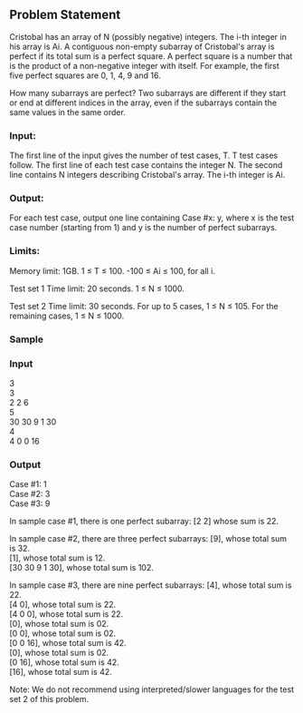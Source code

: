 ## Problem Statement
Cristobal has an array of N (possibly negative) integers. The i-th integer in his array is Ai. A contiguous non-empty subarray of Cristobal's array is perfect if its total sum is a perfect square. A perfect square is a number that is the product of a non-negative integer with itself. For example, the first five perfect squares are 0, 1, 4, 9 and 16.

How many subarrays are perfect? Two subarrays are different if they start or end at different indices in the array, even if the subarrays contain the same values in the same order.

### Input:
The first line of the input gives the number of test cases, T. T test cases follow. The first line of each test case contains the integer N. The second line contains N integers describing Cristobal's array. The i-th integer is Ai.

### Output:
For each test case, output one line containing Case #x: y, where x is the test case number (starting from 1) and y is the number of perfect subarrays.

### Limits:
Memory limit: 1GB.
1 ≤ T ≤ 100.
-100 ≤ Ai ≤ 100, for all i.

Test set 1
Time limit: 20 seconds.
1 ≤ N ≤ 1000.

Test set 2
Time limit: 30 seconds.
For up to 5 cases, 1 ≤ N ≤ 105.
For the remaining cases, 1 ≤ N ≤ 1000.

### Sample

### Input 
3\
3\
2 2 6\
5\
30 30 9 1 30\
4\
4 0 0 16

### Output
  
Case #1: 1\
Case #2: 3\
Case #3: 9

  
In sample case #1, there is one perfect subarray: [2 2] whose sum is 22.

In sample case #2, there are three perfect subarrays:
[9], whose total sum is 32.\
[1], whose total sum is 12.\
[30 30 9 1 30], whose total sum is 102.

In sample case #3, there are nine perfect subarrays:
[4], whose total sum is 22.\
[4 0], whose total sum is 22.\
[4 0 0], whose total sum is 22.\
[0], whose total sum is 02.\
[0 0], whose total sum is 02.\
[0 0 16], whose total sum is 42.\
[0], whose total sum is 02.\
[0 16], whose total sum is 42.\
[16], whose total sum is 42.

Note: We do not recommend using interpreted/slower languages for the test set 2 of this problem.